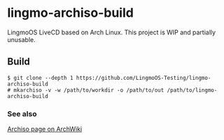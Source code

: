 # lingmo-archiso-build
LingmoOS LiveCD based on Arch Linux. This project is WIP and partially unusable.
## Build
```
$ git clone --depth 1 https://github.com/LingmoOS-Testing/lingmo-archiso-build
# mkarchiso -v -w /path/to/workdir -o /path/to/out /path/to/lingmo-archiso-build
```
### See also
[Archiso page on ArchWiki](https://wiki.archlinux.org/title/Archiso)
